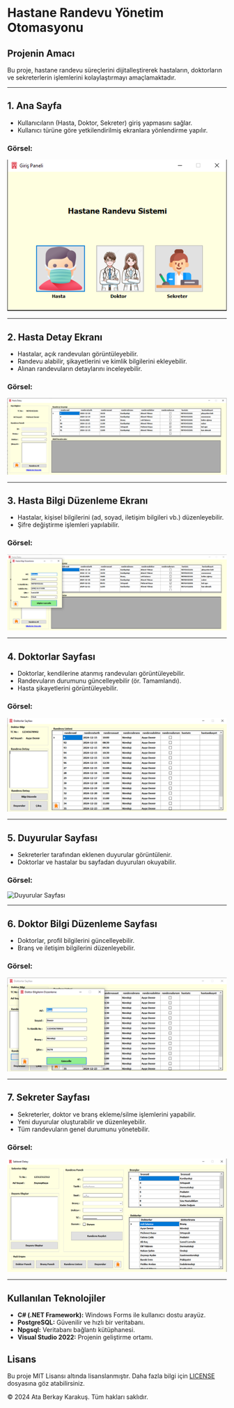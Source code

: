 # Hastane Randevu Yönetim Otomasyonu

## Projenin Amacı
Bu proje, hastane randevu süreçlerini dijitalleştirerek hastaların, doktorların ve sekreterlerin işlemlerini kolaylaştırmayı amaçlamaktadır.

---

## 1. Ana Sayfa
- Kullanıcıların (Hasta, Doktor, Sekreter) giriş yapmasını sağlar.
- Kullanıcı türüne göre yetkilendirilmiş ekranlara yönlendirme yapılır.

### Görsel:
![Ana Sayfa](Images/git1.png)

---

## 2. Hasta Detay Ekranı
- Hastalar, açık randevuları görüntüleyebilir.
- Randevu alabilir, şikayetlerini ve kimlik bilgilerini ekleyebilir.
- Alınan randevuların detaylarını inceleyebilir.

### Görsel:
![Hasta Detay Ekranı](Images/git2.png)

---

## 3. Hasta Bilgi Düzenleme Ekranı
- Hastalar, kişisel bilgilerini (ad, soyad, iletişim bilgileri vb.) düzenleyebilir.
- Şifre değiştirme işlemleri yapılabilir.

### Görsel:
![Hasta Bilgi Düzenleme Ekranı](Images/git3.png)

---

## 4. Doktorlar Sayfası
- Doktorlar, kendilerine atanmış randevuları görüntüleyebilir.
- Randevuların durumunu güncelleyebilir (ör. Tamamlandı).
- Hasta şikayetlerini görüntüleyebilir.

### Görsel:
![Doktorlar Sayfası](Images/git4.png)

---

## 5. Duyurular Sayfası
- Sekreterler tarafından eklenen duyurular görüntülenir.
- Doktorlar ve hastalar bu sayfadan duyuruları okuyabilir.

### Görsel:
![Duyurular Sayfası](Images/git5png)

---

## 6. Doktor Bilgi Düzenleme Sayfası
- Doktorlar, profil bilgilerini güncelleyebilir.
- Branş ve iletişim bilgilerini düzenleyebilir.

### Görsel:
![Doktor Bilgi Düzenleme Sayfası](Images/git6.png)

---

## 7. Sekreter Sayfası
- Sekreterler, doktor ve branş ekleme/silme işlemlerini yapabilir.
- Yeni duyurular oluşturabilir ve düzenleyebilir.
- Tüm randevuların genel durumunu yönetebilir.

### Görsel:
![Sekreter Sayfası](Images/git7.png)

---

## Kullanılan Teknolojiler
- **C# (.NET Framework):** Windows Forms ile kullanıcı dostu arayüz.
- **PostgreSQL:** Güvenilir ve hızlı bir veritabanı.
- **Npgsql:** Veritabanı bağlantı kütüphanesi.
- **Visual Studio 2022:** Projenin geliştirme ortamı.

## Lisans
Bu proje MIT Lisansı altında lisanslanmıştır. Daha fazla bilgi için [LICENSE](LICENSE) dosyasına göz atabilirsiniz.

© 2024 Ata Berkay Karakuş. Tüm hakları saklıdır.

